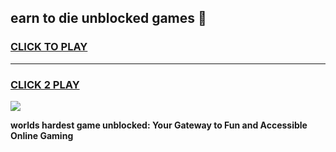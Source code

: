 
## earn to die unblocked games 👋
<h3>
<a href="https://premium.freeplayer.one?title=earn_to_die_unblocked_games&ref=13F">CLICK TO PLAY</a></h3>
<hr>

<h3>
<a href="https://premium.freeplayer.one?title=earn_to_die_unblocked_games&ref=13F">CLICK 2 PLAY</a>
  
</h3>

<a href="https://premium.freeplayer.one?title=earn_to_die_unblocked_games&ref=12F/"><img src="https://clearcache.store/games.png"></a>


**worlds hardest game unblocked: Your Gateway to Fun and Accessible Online Gaming**
